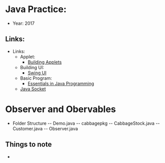 # Java Practice:
- Year: 2017

## Links: 
- Links:
    - Applet:
        - [Building Applets](http://www.oracle.com/technetwork/java/applet-137165.html)
    - Building UI:
        - [Swing UI](http://www.oracle.com/technetwork/java/front-139339.html)
    - Basic Program:
        - [Essentials in Java Programming](http://www.oracle.com/technetwork/java/index-138747.html)
    - [Java Socket](http://www.oracle.com/technetwork/java/socket-140484.html#server)
    
# Observer and Obervables 
- Folder Structure
    -- Demo.java
    -- cabbagepkg
        -- CabbageStock.java
        -- Customer.java
        -- Observer.java
## Things to note
- 
